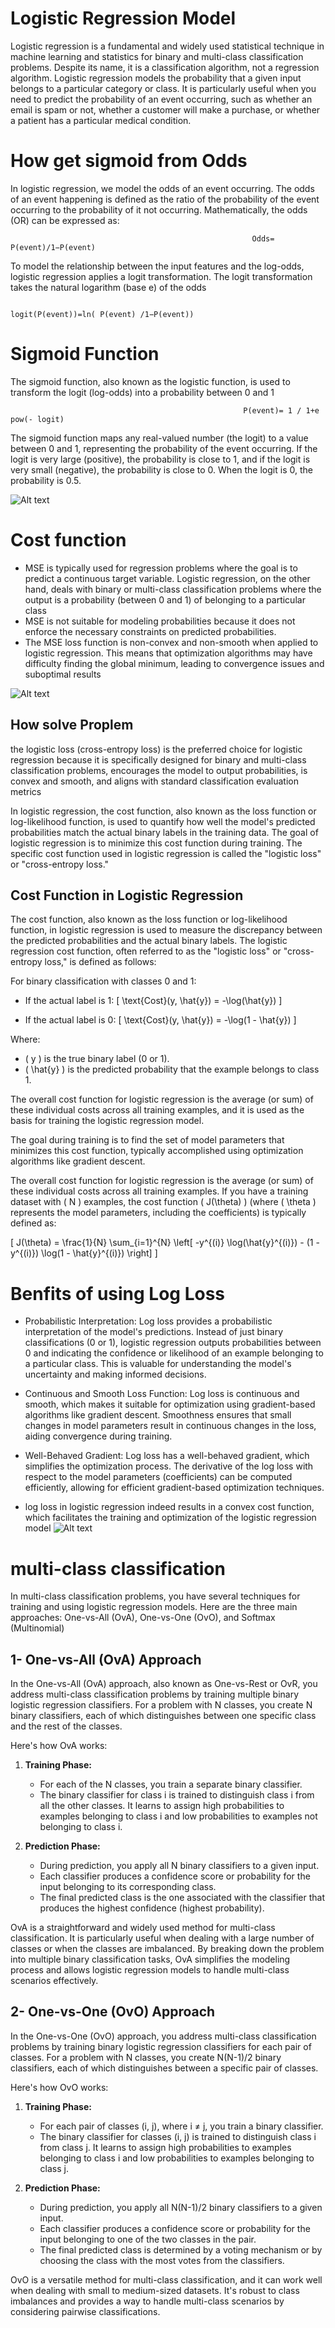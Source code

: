 # Logistic Regression Model 

Logistic regression is a fundamental and widely used statistical technique in machine learning and statistics for binary and multi-class classification problems. Despite its name, it is a classification algorithm, not a regression algorithm. Logistic regression models the probability that a given input belongs to a particular category or class. It is particularly useful when you need to predict the probability of an event occurring, such as whether an email is spam or not, whether a customer will make a purchase, or whether a patient has a particular medical condition.

# How get sigmoid from Odds 

In logistic regression, we model the odds of an event occurring. The odds of an event happening is defined as the ratio of the probability of the event occurring to the probability of it not occurring. Mathematically, the odds (OR) can be expressed as:

                                                          Odds= P(event)/1−P(event)
                                                                        

To model the relationship between the input features and the log-odds, logistic regression applies a logit transformation. The logit transformation takes the natural logarithm (base e) of the odds
​      

                                                          logit(P(event))=ln( P(event) /1−P(event))



  # Sigmoid Function

  The sigmoid function, also known as the logistic function, is used to transform the logit (log-odds) into a probability between 0 and 1

                                                        P(event)= 1 / 1+e pow(- logit)


 The sigmoid function maps any real-valued number (the logit) to a value between 0 and 1, representing the probability of the event occurring. If the logit is very large (positive), the probability is close to 1, and if the logit is very small (negative), the probability is close to 0. When the logit is 0, the probability is 0.5.

​![Alt text](https://th.bing.com/th/id/R.1e57c046e521fa3dd1d93fdc28fcae09?rik=cKAknoKsD0tpDg&pid=ImgRaw&r=0)


# Cost function 

- MSE is typically used for regression problems where the goal is to predict a continuous target variable. Logistic regression, on the other hand, deals with binary or multi-class classification problems where the 
  output is a probability (between 0 and 1) of belonging to a particular class
- MSE is not suitable for modeling probabilities because it does not enforce the necessary constraints on predicted probabilities.
- The MSE loss function is non-convex and non-smooth when applied to logistic regression. This means that optimization algorithms may have difficulty finding the global minimum, leading to convergence issues and suboptimal results

​![Alt text](https://th.bing.com/th/id/OIP.Mcij1eXbWrxWe2IpBNNkrAAAAA?pid=ImgDet&rs=1)


## How solve Proplem 

the logistic loss (cross-entropy loss) is the preferred choice for logistic regression because it is specifically designed for binary and multi-class classification problems, encourages the model to output probabilities, is convex and smooth, and aligns with standard classification evaluation metrics

In logistic regression, the cost function, also known as the loss function or log-likelihood function, is used to quantify how well the model's predicted probabilities match the actual binary labels in the training data. The goal of logistic regression is to minimize this cost function during training. The specific cost function used in logistic regression is called the "logistic loss" or "cross-entropy loss."
## Cost Function in Logistic Regression

The cost function, also known as the loss function or log-likelihood function, in logistic regression is used to measure the discrepancy between the predicted probabilities and the actual binary labels. The logistic regression cost function, often referred to as the "logistic loss" or "cross-entropy loss," is defined as follows:

For binary classification with classes 0 and 1:

- If the actual label is 1:
  \[ \text{Cost}(y, \hat{y}) = -\log(\hat{y}) \]

- If the actual label is 0:
  \[ \text{Cost}(y, \hat{y}) = -\log(1 - \hat{y}) \]

Where:
- \( y \) is the true binary label (0 or 1).
- \( \hat{y} \) is the predicted probability that the example belongs to class 1.

The overall cost function for logistic regression is the average (or sum) of these individual costs across all training examples, and it is used as the basis for training the logistic regression model.

The goal during training is to find the set of model parameters that minimizes this cost function, typically accomplished using optimization algorithms like gradient descent.


The overall cost function for logistic regression is the average (or sum) of these individual costs across all training examples. If you have a training dataset with \( N \) examples, the cost function \( J(\theta) \) (where \( \theta \) represents the model parameters, including the coefficients) is typically defined as:

\[ J(\theta) = \frac{1}{N} \sum_{i=1}^{N} \left[ -y^{(i)} \log(\hat{y}^{(i)}) - (1 - y^{(i)}) \log(1 - \hat{y}^{(i)}) \right] \]

# Benfits of using Log Loss 

- Probabilistic Interpretation: Log loss provides a probabilistic interpretation of the model's predictions. Instead of just binary classifications (0 or 1), logistic regression outputs probabilities between 0 and 
  indicating the confidence or likelihood of an example belonging to a particular class. This is valuable for understanding the model's uncertainty and making informed decisions.

- Continuous and Smooth Loss Function: Log loss is continuous and smooth, which makes it suitable for optimization using gradient-based algorithms like gradient descent. Smoothness ensures that small changes in 
  model parameters result in continuous changes in the loss, aiding convergence during training.

- Well-Behaved Gradient: Log loss has a well-behaved gradient, which simplifies the optimization process. The derivative of the log loss with respect to the model parameters (coefficients) can be computed 
  efficiently, allowing for efficient gradient-based optimization techniques.

-  log loss in logistic regression indeed results in a convex cost function, which facilitates the training and optimization of the logistic regression model
​![Alt text](https://th.bing.com/th/id/OIP._G3J_3SSN3mmakDWOzwhcQAAAA?pid=ImgDet&rs=1)



# multi-class classification

In multi-class classification problems, you have several techniques for training and using logistic regression models. Here are the three main approaches: One-vs-All (OvA), One-vs-One (OvO), and Softmax (Multinomial)


## 1- One-vs-All (OvA) Approach

In the One-vs-All (OvA) approach, also known as One-vs-Rest or OvR, you address multi-class classification problems by training multiple binary logistic regression classifiers. For a problem with N classes, you create N binary classifiers, each of which distinguishes between one specific class and the rest of the classes. 

Here's how OvA works:

1. **Training Phase:** 
   - For each of the N classes, you train a separate binary classifier.
   - The binary classifier for class i is trained to distinguish class i from all the other classes. It learns to assign high probabilities to examples belonging to class i and low probabilities to examples not belonging to class i.

2. **Prediction Phase:**
   - During prediction, you apply all N binary classifiers to a given input.
   - Each classifier produces a confidence score or probability for the input belonging to its corresponding class.
   - The final predicted class is the one associated with the classifier that produces the highest confidence (highest probability).

OvA is a straightforward and widely used method for multi-class classification. It is particularly useful when dealing with a large number of classes or when the classes are imbalanced. By breaking down the problem into multiple binary classification tasks, OvA simplifies the modeling process and allows logistic regression models to handle multi-class scenarios effectively.



## 2- One-vs-One (OvO) Approach

In the One-vs-One (OvO) approach, you address multi-class classification problems by training binary logistic regression classifiers for each pair of classes. For a problem with N classes, you create N(N-1)/2 binary classifiers, each of which distinguishes between a specific pair of classes. 

Here's how OvO works:

1. **Training Phase:** 
   - For each pair of classes (i, j), where i ≠ j, you train a binary classifier.
   - The binary classifier for classes (i, j) is trained to distinguish class i from class j. It learns to assign high probabilities to examples belonging to class i and low probabilities to examples belonging to class j.

2. **Prediction Phase:**
   - During prediction, you apply all N(N-1)/2 binary classifiers to a given input.
   - Each classifier produces a confidence score or probability for the input belonging to one of the two classes in the pair.
   - The final predicted class is determined by a voting mechanism or by choosing the class with the most votes from the classifiers.

OvO is a versatile method for multi-class classification, and it can work well when dealing with small to medium-sized datasets. It's robust to class imbalances and provides a way to handle multi-class scenarios by considering pairwise classifications.

